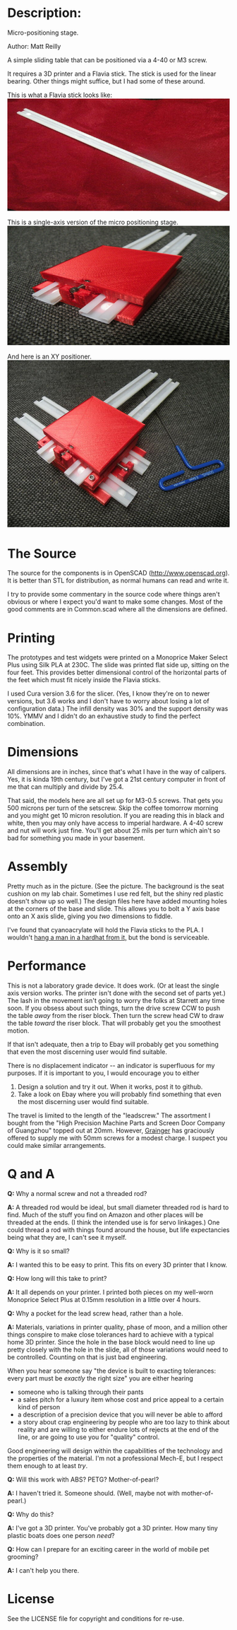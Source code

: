 # Description:

  Micro-positioning stage. 
 
  Author: Matt Reilly

  A simple sliding table that can be positioned via a 4-40 or M3 screw. 
  
  It requires a 3D printer and a Flavia stick.  The stick is used for
  the linear bearing.  Other things might suffice, but I had some of
  these around.  

  This is what a Flavia stick looks like: 
  ![A Flavia Stick](/pictures/FlaviaStick.jpg)
  
  This is a single-axis version of the micro positioning stage. 
  ![The Stage](/pictures/MicroStage_V1.jpg)

  And here is an XY positioner.  
  ![XY Positioner](/pictures/MicroStage_XY_V1.jpg)
  
# The Source

The source for the components is in OpenSCAD (http://www.openscad.org). It 
is better than STL for distribution, as normal humans can read and write it.

I try to provide some commentary in the source code where things aren't 
obvious or where I expect you'd want to make some changes.  Most of the
good comments are in Common.scad where all the dimensions are defined. 

# Printing

The prototypes and test widgets were printed on a Monoprice Maker Select Plus
using Silk PLA at 230C. The slide was printed flat side up, sitting on the four 
feet. This provides better dimensional control of the horizontal parts of 
the feet which must fit nicely inside the Flavia sticks. 

I used Cura version 3.6 for the slicer. (Yes, I know they're on to newer 
versions, but 3.6 works and I don't have to worry about losing a lot of
configuration data.)  The infill density was 30% and the support density 
was 10%.  YMMV and I didn't do an exhaustive study to find the perfect
combination.  

# Dimensions

All dimensions are in inches, since that's what I have in the way of
calipers.  Yes, it is kinda 19th century, but I've got a 21st century
computer in front of me that can multiply and divide by 25.4. 

That said, the models here are all set up for M3-0.5 screws.  That gets
you 500 microns per turn of the setscrew. Skip the coffee tomorrow morning
and you might get 10 micron resolution.  If you are reading this in 
black and white, then you may only have access to imperial hardware. 
A 4-40 screw and nut will work just fine. You'll get about 25 mils per turn
which ain't so bad for something you made in your basement. 

# Assembly

Pretty much as in the picture.  (See the picture. The background is the
seat cushion on my lab chair. Sometimes I use red felt, but the shiny 
red plastic doesn't show up so well.)  The design files here have added 
mounting holes at the corners of the base and slide.  This allows you to 
bolt a Y axis base onto an X axis slide, giving you *two* dimensions to 
fiddle.

I've found that cyanoacrylate will hold the Flavia sticks to the PLA. 
I wouldn't [hang a man in a hardhat from it,](https://www.youtube.com/watch?v=sZB7sO5ZoV8) but the bond is serviceable. 

# Performance

This is not a laboratory grade device.  It does work. (Or at least the single
axis version works.  The printer isn't done with the second set of parts yet.)
The lash in the movement isn't going to worry the folks at
Starrett any time soon.  If you obsess about such things, turn the
drive screw CCW to push the table *away* from the riser block.  Then turn
the screw head CW to draw the table *toward* the riser block. That
will probably get you the smoothest motion. 

If that isn't adequate, then a trip to Ebay will probably get you 
something that even the most discerning user would find suitable. 


There is no displacement indicator -- an indicator is superfluous for my 
purposes.  If it is important to you, I would encourage you to either
1. Design a solution and try it out.  When it works, post it to github. 
2. Take a look on Ebay where you will probably find something that 
even the most discerning user would find suitable. 

The travel is limited to the length of the "leadscrew."  The assortment
I bought from the "High Precision Machine Parts and Screen Door Company of Guangzhou" topped out at 20mm.  However, [Grainger](https://www.grainger.com/product/FABORY-M3-0-50mm-Machine-Screw-38EA26) has graciously offered to supply
me with 50mm screws for a modest charge. I suspect you could make 
similar arrangements. 

# Q and A

**Q:** Why a normal screw and not a threaded rod?

**A:** A threaded rod would be ideal, but small diameter threaded rod is hard to find. Much of the stuff you find on Amazon and other places will be threaded at the ends.  (I think the intended use is for servo linkages.)  One could thread a rod with things found around the house, but life expectancies being what they are, I can't see it myself. 

**Q:** Why is it so small? 

**A:** I wanted this to be easy to print. This fits on every 3D printer that I know. 

**Q:** How long will this take to print? 

**A:** It all depends on your printer.  I printed both pieces on my well-worn Monoprice Select Plus at 0.15mm resolution in a little over 4 hours. 

**Q:** Why a pocket for the lead screw head, rather than a hole. 

**A:** Materials, variations in printer quality, phase of moon, and a 
million other things conspire to make close tolerances hard to achieve with
a typical home 3D printer.  Since
the hole in the base block would need to line up pretty closely with the
hole in the slide, all of those variations would need to be controlled. 
Counting on that is just bad engineering. 

When you hear someone say "the device is built to exacting tolerances: 
every part must be *exactly* the right size" you are either hearing 
* someone who is talking through their pants
* a sales pitch for a luxury item whose cost and price appeal to a certain kind of person
* a description of a precision device that you will never be able to afford
* a story about crap engineering by people who are too lazy to think about reality and are willing to either endure lots of rejects at the end of the line, or are going to use you for "quality" control. 

Good engineering will design within the capabilities of the technology and
the properties of the material.  I'm not a professional Mech-E, but I respect
them enough to at least *try*. 


**Q:** Will this work with ABS? PETG? Mother-of-pearl? 

**A:** I haven't tried it.  Someone should. (Well, maybe not with mother-of-pearl.)

**Q:** Why do this? 

**A:** I've got a 3D printer.  You've probably got a 3D printer.  How many tiny plastic boats does one person *need*?

**Q:** How can I prepare for an exciting career in the world of mobile pet grooming? 

**A:** I can't help you there. 

# License
See the LICENSE file for copyright and conditions for re-use.

